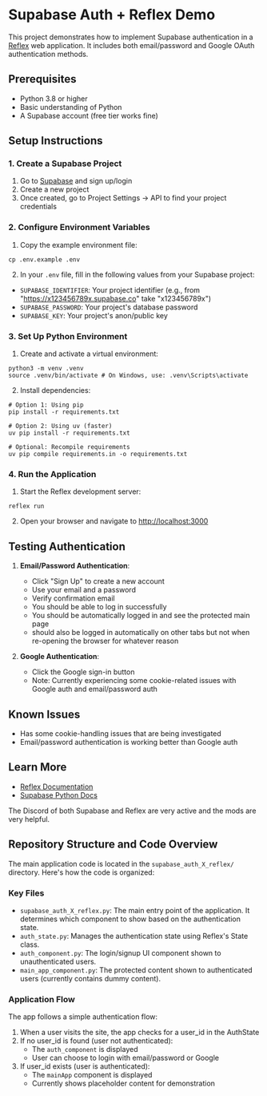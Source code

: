 # Supabase Auth + Reflex Demo

This project demonstrates how to implement Supabase authentication in a [Reflex](https://reflex.dev) web application. It includes both email/password and Google OAuth authentication methods.

## Prerequisites

- Python 3.8 or higher
- Basic understanding of Python
- A Supabase account (free tier works fine)

## Setup Instructions

### 1. Create a Supabase Project

1. Go to [Supabase](https://supabase.com) and sign up/login
2. Create a new project
3. Once created, go to Project Settings -> API to find your project credentials

### 2. Configure Environment Variables

1. Copy the example environment file:
```
cp .env.example .env
```


2. In your `.env` file, fill in the following values from your Supabase project:
- `SUPABASE_IDENTIFIER`: Your project identifier (e.g., from "https://x123456789x.supabase.co" take "x123456789x")
- `SUPABASE_PASSWORD`: Your project's database password
- `SUPABASE_KEY`: Your project's anon/public key

### 3. Set Up Python Environment

1. Create and activate a virtual environment:
```
python3 -m venv .venv
source .venv/bin/activate # On Windows, use: .venv\Scripts\activate
```

2. Install dependencies:
```
# Option 1: Using pip
pip install -r requirements.txt

# Option 2: Using uv (faster)
uv pip install -r requirements.txt

# Optional: Recompile requirements
uv pip compile requirements.in -o requirements.txt
```


### 4. Run the Application

1. Start the Reflex development server:
```
reflex run
```

2. Open your browser and navigate to [http://localhost:3000](http://localhost:3000)


## Testing Authentication

1. **Email/Password Authentication**:
   - Click "Sign Up" to create a new account
   - Use your email and a password
   - Verify confirmation email
   - You should be able to log in successfully
   - You should be automatically logged in and see the protected main page
   - should also be logged in automatically on other tabs but not when re-opening the browser for whatever reason

2. **Google Authentication**:
   - Click the Google sign-in button
   - Note: Currently experiencing some cookie-related issues with Google auth and email/password auth

## Known Issues

- Has some cookie-handling issues that are being investigated
- Email/password authentication is working better than Google auth

## Learn More

- [Reflex Documentation](https://reflex.dev/docs/getting-started/introduction/)
- [Supabase Python Docs](https://supabase.com/docs/reference/python/start)

The Discord of both Supabase and Reflex are very active and the mods are very helpful.

## Repository Structure and Code Overview

The main application code is located in the `supabase_auth_X_reflex/` directory. Here's how the code is organized:

### Key Files

- `supabase_auth_X_reflex.py`: The main entry point of the application. It determines which component to show based on the authentication state.
- `auth_state.py`: Manages the authentication state using Reflex's State class.
- `auth_component.py`: The login/signup UI component shown to unauthenticated users.
- `main_app_component.py`: The protected content shown to authenticated users (currently contains dummy content).

### Application Flow

The app follows a simple authentication flow:

1. When a user visits the site, the app checks for a user_id in the AuthState
2. If no user_id is found (user not authenticated):
   - The `auth_component` is displayed
   - User can choose to login with email/password or Google
3. If user_id exists (user is authenticated):
   - The `mainApp` component is displayed
   - Currently shows placeholder content for demonstration
